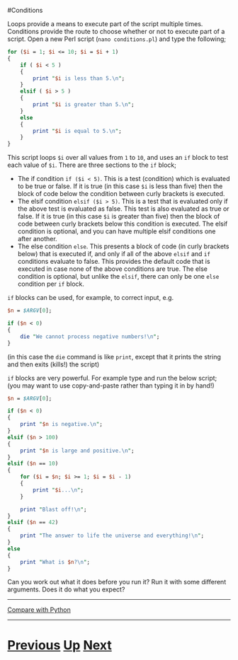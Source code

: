 #Conditions

Loops provide a means to execute part of the script multiple times. 
Conditions provide the route to choose whether or not to execute part 
of a script. Open a new Perl script (`nano conditions.pl`) and type the following;

```perl
for ($i = 1; $i <= 10; $i = $i + 1)
{
    if ( $i < 5 )
    {
        print "$i is less than 5.\n";
    }
    elsif ( $i > 5 )
    {
        print "$i is greater than 5.\n";
    }
    else
    {
        print "$i is equal to 5.\n";
    }
}
```

This script loops `$i` over all values from `1` to `10`, and uses an `if` 
block to test each value of `$i`. There are three sections to the `if` block;

* The if condition `if ($i < 5)`. This is a test (condition) which is evaluated 
to be true or false. If it is true (in this case `$i` is less than five) then 
the block of code below the condition between curly brackets is executed.
* The elsif condition `elsif ($i > 5)`. This is a test that is evaluated only 
if the above test is evaluated as false. This test is also evaluated as 
true or false. If it is true (in this case `$i` is greater than five) 
then the block of code between curly brackets below this condition is executed. 
The elsif condition is optional, and you can have multiple elsif conditions 
one after another.
* The else condition `else`. This presents a block of code (in curly brackets below) 
that is executed if, and only if all of the above `elsif` and `if` conditions 
evaluate to false. This provides the default code that is executed in case 
none of the above conditions are true. The else condition is optional, 
but unlike the `elsif`, there can only be one `else` condition per `if` block.

`if` blocks can be used, for example, to correct input, e.g.

```perl
$n = $ARGV[0];

if ($n < 0)
{
    die "We cannot process negative numbers!\n";
}
```

(in this case the `die` command is like `print`, except that it 
prints the string and then exits (kills!) the script)

`if` blocks are very powerful. For example type and run the below script; 
(you may want to use copy-and-paste rather than typing it in by hand!)

```perl
$n = $ARGV[0];

if ($n < 0)
{
    print "$n is negative.\n";
}
elsif ($n > 100)
{
    print "$n is large and positive.\n";
}
elsif ($n == 10)
{
    for ($i = $n; $i >= 1; $i = $i - 1)
    {
        print "$i...\n";
    }

    print "Blast off!\n";
}
elsif ($n == 42)
{
    print "The answer to life the universe and everything!\n";
}
else
{
    print "What is $n?\n";
}
```

Can you work out what it does before you run it? Run it with some different 
arguments. Does it do what you expect?

***

[Compare with Python](../beginning_python/conditions.md)

***

# [Previous](arguments.md) [Up](README.md) [Next](files.md)



